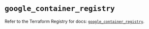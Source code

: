 # `google_container_registry`

Refer to the Terraform Registry for docs: [`google_container_registry`](https://registry.terraform.io/providers/hashicorp/google/5.18.0/docs/resources/container_registry).
